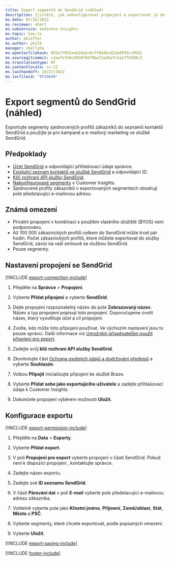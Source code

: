 ```yaml
---
title: Export segmentů do SendGrid (náhled)
description: Zjistěte, jak nakonfigurovat propojení a exportovat je do SendGrid.
ms.date: 07/25/2022
ms.reviewer: mhart
ms.subservice: audience-insights
ms.topic: how-to
author: pkieffer
ms.author: philk
manager: shellyha
ms.openlocfilehash: 855e77055eeb24a2c6cff0d45cd23edf93cc0581
ms.sourcegitcommit: c3ae7e7e0c9566f9479ba71a26afc5a17fb589c2
ms.translationtype: HT
ms.contentlocale: cs-CZ
ms.lasthandoff: 10/27/2022
ms.locfileid: "9724840"
---
```

# <a name="export-segments-to-sendgrid-preview"></a>Export segmentů do SendGrid (náhled)

Exportujte segmenty sjednocených profilů zákazníků do seznamů kontaktů SendGrid a použijte je pro kampaně a e-mailový marketing ve službě SendGrid.

## <a name="prerequisites"></a>Předpoklady

- [Účet SendGrid](https://sendgrid.com/) a odpovídající přihlašovací údaje správce.
- [Existující seznam kontaktů ve službě SendGrid](https://sendgrid.com/docs/ui/managing-contacts/create-and-manage-contacts/#manage-contacts) a odpovídající ID.
- [Klíč rozhraní API služby SendGrid](https://sendgrid.com/docs/ui/account-and-settings/api-keys/).
- [Nakonfigurované segmenty](segments.md) v Customer Insights.
- Sjednocené profily zákazníků v exportovaných segmentech obsahují pole představující e-mailovou adresu.

## <a name="known-limitations"></a>Známá omezení

- Privátní propojení v kombinaci s použitím vlastního úložiště (BYOS) není podporováno.
- Až 100 000 zákaznických profilů celkem do SendGrid může trvat pár hodin. Počet zákaznických profilů, které můžete exportovat do služby SendGrid, závisí na vaší smlouvě se službou SendGrid.
- Pouze segmenty.

## <a name="set-up-connection-to-sendgrid"></a>Nastavení propojení se SendGrid

[!INCLUDE [export-connection-include](includes/export-connection-admn.md)]

1. Přejděte na **Správce** > **Propojení**.

1. Vyberte **Přidat připojení** a vyberte **SendGrid**.

1. Dejte propojení rozpoznatelný název do pole **Zobrazovaný název**. Název a typ propojení popisují toto propojení. Doporučujeme zvolit název, který vysvětluje účel a cíl propojení.

1. Zvolte, kdo může toto připojení používat. Ve výchozím nastavení jsou to pouze správci. Další informace viz [Umožnění přispěvatelům použít připojení pro export](connections.md#allow-contributors-to-use-a-connection-for-exports).

1. Zadejte svůj **klíč rozhraní API služby SendGrid**.

1. Zkontrolujte část [Ochrana osobních údajů a dodržování předpisů](connections.md#data-privacy-and-compliance) a vyberte **Souhlasím**.

1. Volbou **Připojit** inicializujte připojení ke službě Braze.

1. Vyberte **Přidat sebe jako exportujícího uživatele** a zadejte přihlašovací údaje k Customer Insights.

1. Dokončete propojení výběrem možnosti **Uložit**.

## <a name="configure-an-export"></a>Konfigurace exportu

[!INCLUDE [export-permission-include](includes/export-permission.md)]

1. Přejděte na **Data** > **Exporty**.

1. Vyberte **Přidat export**.

1. V poli **Propojení pro export** vyberte propojení v části SendGrid. Pokud není k dispozici propojení , kontaktujte správce.

1. Zadejte název exportu.

1. Zadejte své **ID seznamu SendGrid**.

1. V části **Párování dat** v poli **E-mail** vyberte pole představující e-mailovou adresu zákazníka.

1. Volitelně vyberte pole jako **Křestní jméno**, **Příjmení**, **Země/oblast**, **Stát**, **Město** a **PSČ**.

1. Vyberte segmenty, které chcete exportovat, podle popsaných omezení.

1. Vyberte **Uložit**.

[!INCLUDE [export-saving-include](includes/export-saving.md)]

[!INCLUDE [footer-include](includes/footer-banner.md)]
